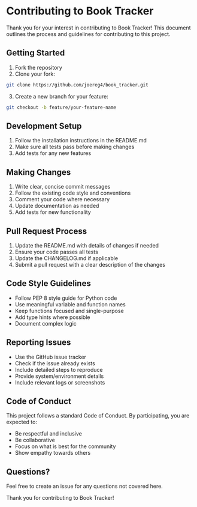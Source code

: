 # Contributing to Book Tracker

Thank you for your interest in contributing to Book Tracker! This document outlines the process and guidelines for contributing to this project.

## Getting Started

1. Fork the repository
2. Clone your fork:
```bash
git clone https://github.com/joereg4/book_tracker.git
```
3. Create a new branch for your feature:
```bash
git checkout -b feature/your-feature-name
```

## Development Setup

1. Follow the installation instructions in the README.md
2. Make sure all tests pass before making changes
3. Add tests for any new features

## Making Changes

1. Write clear, concise commit messages
2. Follow the existing code style and conventions
3. Comment your code where necessary
4. Update documentation as needed
5. Add tests for new functionality

## Pull Request Process

1. Update the README.md with details of changes if needed
2. Ensure your code passes all tests
3. Update the CHANGELOG.md if applicable
4. Submit a pull request with a clear description of the changes

## Code Style Guidelines

- Follow PEP 8 style guide for Python code
- Use meaningful variable and function names
- Keep functions focused and single-purpose
- Add type hints where possible
- Document complex logic

## Reporting Issues

- Use the GitHub issue tracker
- Check if the issue already exists
- Include detailed steps to reproduce
- Provide system/environment details
- Include relevant logs or screenshots

## Code of Conduct

This project follows a standard Code of Conduct. By participating, you are expected to:

- Be respectful and inclusive
- Be collaborative
- Focus on what is best for the community
- Show empathy towards others

## Questions?

Feel free to create an issue for any questions not covered here.

Thank you for contributing to Book Tracker! 
